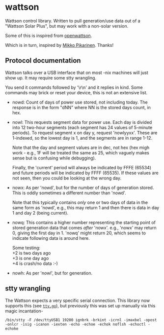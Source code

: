 wattson
=======

Wattson control library. Written to pull generation/use data out of a
"Wattson Solar Plus", but may work with a non-solar version.

Some of this is inspired from [openwattson](https://github.com/sapg/openwattson/blob/master/protocol.txt).

Which is in turn, inspired by [Mikko Pikarinen](http://dialog.hut.fi/openwattson/). Thanks!

Protocol documentation
----------------------

Wattson talks over a USB interface that on most -nix machines will just show
up. It may require some stty wrangling.

You send it commands followed by '\r\n' and it replies in kind. Some commands
may brick or reset your device, this is not an extensive list.


* nowd: Count of days of power use stored, not including today. The response is
        in the form "dNN" where NN is the stored days count, in hex.

* nowl: This requests segment data for power use. Each day is divided into 12
        two-hour segments (each segment has 24 values of 5-minute periods).
        To request segment x on day y, request 'nowlyyxx'. These are 1-indexed,
        so the lowest day is 1, and the segments are in range 1-12.

  Note that the day and segment values are in dec, not hex (hex migh
  work - e.g., 1F will be treated the same as 25, which vaguely makes
  sense but is confusing while debugging).

  Finally, the 'current' period will always be indicated by FFFE (65534)
  and future periods will be indicated by FFFF (65535). If these values
  are not seen, then you could be looking at the wrong day.

* nowx: As per 'nowd', but for the number of days of generation stored. This is
        oddly sometimes a different number than 'nowd'.

  Note that this typically contains _only_ one or two days of data in the
  same form as 'nowd', e.g., this may return 1 and then there is data
  in day 1 and day 2 (being current).

* nowq: This contains a higher number representing the starting point of stored
        generation data that comes _after_ 'nowx'. e.g., 'nowx' may return 0,
        giving the first day in 1. 'nowq' might return 20, which seems to
        indicate following data is around here.

  Some testing:  
  +2 is two days ago  
  +3 is one day ago  
  +4 is crash/no data :-)  

* nowh: As per 'nowl', but for generation.

stty wrangling
--------------

The Wattson expects a very specific serial connection. This library now supports this (see [`tty.go`](tty.go)), but previously this was set up manually via this magic incantation-

    /bin/stty -F /dev/ttyUSB1 19200 ignbrk -brkint -icrnl -imaxbel -opost -onlcr -isig -icanon -iexten -echo -echoe -echok noflsh -echoctl -echoke

